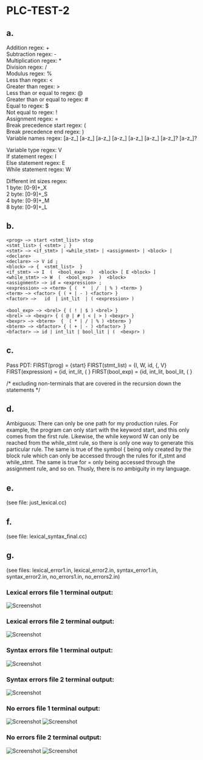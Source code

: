 # PLC-TEST-2

## a.
Addition regex: +\
Subtraction regex: -\
Multiplication regex: *\
Division regex: /\
Modulus regex: %\
Less than regex: <\
Greater than regex: >\
Less than or equal to regex: @\
Greater than or equal to regex: #\
Equal to regex: $\
Not equal to regex: ! \
Assignment regex: =\
Break precedence start regex: (\
Break precedence end regex: )\
Variable names regex: [a-z_] [a-z_] [a-z_] [a-z_] [a-z_] [a-z_] [a-z_]? [a-z_]?

Variable type regex: V\
If statement regex: I\
Else statement regex: E\
While statement regex: W


Different int sizes regex:\
1 byte: [0-9]+_X\
2 byte: [0-9]+_S\
4 byte: [0-9]+_M\
8 byte: [0-9]+_L

## b.

`<prog> —> start <stmt_list> stop `\
`<stmt_list> { <stmt> ; } `\
`<stmt> —> <if_stmt> | <while_stmt> | <assignment> | <block> | <declare> `\
`<declare> —> V id ;`\
`<block> —> {  <stmt_list>  }`\
`<if_stmt> —> I  (  <bool_exp>  )  <block> [ E <block> ]`\
`<while_stmt> —> W  (  <bool_exp>  )  <block>`\
`<assignment> —> id = <expression> ;`\
`<expression> —> <term> { (  *  | /  | % ) <term> }`\
`<term> —> <factor> { ( + | - ) <factor> }`\
`<factor> —>   id  | int_lit  | ( <expression> )`\
\
`<bool_exp> —> <brel> { ( ! | $ ) <brel> }`\
`<brel> —> <bexpr> { ( @ | # | < | > ) <bexpr> }`\
`<bexpr> —> <bterm>  {  ( * | / | % ) <bterm> }`\
`<bterm> —> <bfactor> { ( + | - ) <bfactor> }`\
`<bfactor> —> id | int_lit | bool_lit | (  <bexpr> )`

## c.
Pass PDT:
FIRST(prog) = {start}
FIRST(stmt_list) = {I, W, id, {, V}
FIRST(expression) = {id, int_lit, ( }
FIRST(bool_exp) = {id, int_lit, bool_lit, ( } 

/* excluding non-terminals that are covered in the recursion down the statements */

## d.
Ambiguous: There can only be one path for my production rules. For example, the program can only start with the keyword start, and this only comes from the first rule. Likewise, the while keyword W can only be reached from the while_stmt rule, so there is only one way to generate this particular rule. The same is true of the symbol { being only created by the block rule which can only be accessed through the rules for if_stmt and while_stmt. The same is true for = only being accessed through the assignment rule, and so on. Thusly, there is no ambiguity in my language.

## e.
(see file: just_lexical.cc)

## f.
(see file: lexical_syntax_final.cc)

## g.
(see files: lexical_error1.in, lexical_error2.in, syntax_error1.in, syntax_error2.in, no_errors1.in, no_errors2.in)

### Lexical errors file 1 terminal output:
![Screenshot](lexical_error1_terminal.png)

### Lexical errors file 2 terminal output:
![Screenshot](lexical_error2_terminal.png)

### Syntax errors file 1 terminal output:
![Screenshot](syntax_errors1_terminal.png)

### Syntax errors file 2 terminal output:
![Screenshot](syntax_errors2_terminal.png)

### No errors file 1 terminal output:
![Screenshot](no_errors1_terminal_top.png)
![Screenshot](no_errors1_terminal_bottom.png)

### No errors file 2 terminal output:
![Screenshot](no_errors2_terminal1.png)
![Screenshot](no_errors2_terminal2.png)


